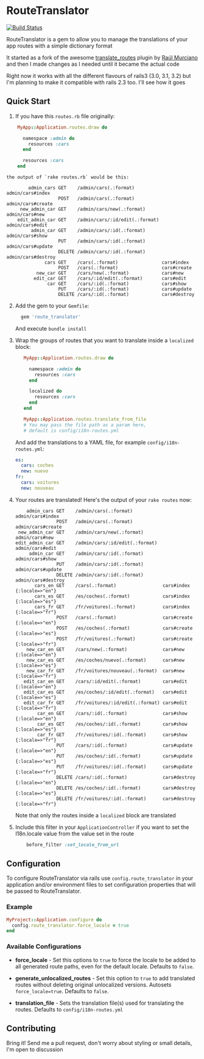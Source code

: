 RouteTranslator
===============

[![Build Status](https://secure.travis-ci.org/enriclluelles/route_translator.png)](http://travis-ci.org/enriclluelles/route_translator)

RouteTranslator is a gem to allow you to manage the translations of your
app routes with a simple dictionary format

It started as a fork of the awesome [translate_routes](https://github.com/raul/translate_routes) plugin by [Raúl Murciano](https://github.com/raul) and then I made changes as I needed until it became the actual code

Right now it works with all the different flavours of rails3 (3.0, 3.1, 3.2) but I'm planning to make it compatible with rails 2.3 too. I'll see how it goes


Quick Start
-----------

1. If you have this `routes.rb` file originally:

  ```ruby
      MyApp::Application.routes.draw do

        namespace :admin do
          resources :cars
        end

        resources :cars
      end
  ```

    the output of `rake routes.rb` would be this:

  ```
          admin_cars GET    /admin/cars(.:format)          admin/cars#index
                     POST   /admin/cars(.:format)          admin/cars#create
       new_admin_car GET    /admin/cars/new(.:format)      admin/cars#new
      edit_admin_car GET    /admin/cars/:id/edit(.:format) admin/cars#edit
           admin_car GET    /admin/cars/:id(.:format)      admin/cars#show
                     PUT    /admin/cars/:id(.:format)      admin/cars#update
                     DELETE /admin/cars/:id(.:format)      admin/cars#destroy
                cars GET    /cars(.:format)                cars#index
                     POST   /cars(.:format)                cars#create
             new_car GET    /cars/new(.:format)            cars#new
            edit_car GET    /cars/:id/edit(.:format)       cars#edit
                 car GET    /cars/:id(.:format)            cars#show
                     PUT    /cars/:id(.:format)            cars#update
                     DELETE /cars/:id(.:format)            cars#destroy
  ```

2. Add the gem to your `Gemfile`:

    ```ruby
      gem 'route_translator'
    ```

   And execute `bundle install`

3. Wrap the groups of routes that you want to translate inside a
   `localized` block:

   ```ruby
      MyApp::Application.routes.draw do

        namespace :admin do
          resources :cars
        end

        localized do
          resources :cars
        end
      end

      MyApp::Application.routes.translate_from_file
      # You may pass the file path as a param here,
      # default is config/i18n-routes.yml
   ```

    And add the translations to a YAML file, for example
`config/i18n-routes.yml`:

    ```yaml
    es:
      cars: coches
      new: nuevo
    fr:
      cars: voitures
      new: nouveau
    ```

4. Your routes are translated! Here's the output of your `rake routes` now:

    ```
        admin_cars GET    /admin/cars(.:format)           admin/cars#index
                   POST   /admin/cars(.:format)           admin/cars#create
     new_admin_car GET    /admin/cars/new(.:format)       admin/cars#new
    edit_admin_car GET    /admin/cars/:id/edit(.:format)  admin/cars#edit
         admin_car GET    /admin/cars/:id(.:format)       admin/cars#show
                   PUT    /admin/cars/:id(.:format)       admin/cars#update
                   DELETE /admin/cars/:id(.:format)       admin/cars#destroy
           cars_en GET    /cars(.:format)                 cars#index {:locale=>"en"}
           cars_es GET    /es/coches(.:format)            cars#index {:locale=>"es"}
           cars_fr GET    /fr/voitures(.:format)          cars#index {:locale=>"fr"}
                   POST   /cars(.:format)                 cars#create {:locale=>"en"}
                   POST   /es/coches(.:format)            cars#create {:locale=>"es"}
                   POST   /fr/voitures(.:format)          cars#create {:locale=>"fr"}
        new_car_en GET    /cars/new(.:format)             cars#new {:locale=>"en"}
        new_car_es GET    /es/coches/nuevo(.:format)      cars#new {:locale=>"es"}
        new_car_fr GET    /fr/voitures/nouveau(.:format)  cars#new {:locale=>"fr"}
       edit_car_en GET    /cars/:id/edit(.:format)        cars#edit {:locale=>"en"}
       edit_car_es GET    /es/coches/:id/edit(.:format)   cars#edit {:locale=>"es"}
       edit_car_fr GET    /fr/voitures/:id/edit(.:format) cars#edit {:locale=>"fr"}
            car_en GET    /cars/:id(.:format)             cars#show {:locale=>"en"}
            car_es GET    /es/coches/:id(.:format)        cars#show {:locale=>"es"}
            car_fr GET    /fr/voitures/:id(.:format)      cars#show {:locale=>"fr"}
                   PUT    /cars/:id(.:format)             cars#update {:locale=>"en"}
                   PUT    /es/coches/:id(.:format)        cars#update {:locale=>"es"}
                   PUT    /fr/voitures/:id(.:format)      cars#update {:locale=>"fr"}
                   DELETE /cars/:id(.:format)             cars#destroy {:locale=>"en"}
                   DELETE /es/coches/:id(.:format)        cars#destroy {:locale=>"es"}
                   DELETE /fr/voitures/:id(.:format)      cars#destroy {:locale=>"fr"}
    ```

    Note that only the routes inside a `localized` block are translated

5. Include this filter in your `ApplicationController` if you want to set
   the I18n.locale value from the value set in the route

    ```ruby
        before_filter :set_locale_from_url
    ```

Configuration
-------------

To configure RouteTranslator via rails use `config.route_translator` in your
application and/or environment files to set configuration properties that will
be passed to RouteTranslator.

### Example

```ruby
MyProject::Application.configure do
  config.route_translator.force_locale = true
end
```

### Available Configurations

* **force_locale** - Set this options to `true` to force the locale to be
  added to all generated route paths, even for the default locale.
  Defaults to `false`.
* **generate_unlocalized_routes** - Set this option to `true` to add
  translated routes without deleting original unlocalized versions.
  Autosets `force_locale=true`. Defaults to `false`.

* **translation_file** - Sets the translation file(s) used for translating the
routes. Defaults to `config/i18n-routes.yml`

Contributing
------------

Bring it! Send me a pull request, don't worry about styling or small
details, I'm open to discussion
